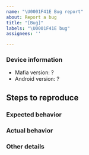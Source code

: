 ```yaml
---
name: "\U0001F41E Bug report"
about: Report a bug
title: "[Bug]"
labels: "\U0001F41E bug"
assignees: ''

---
```


### Device information
* Mafia version: ?
* Android version: ?

## Steps to reproduce

### Expected behavior

### Actual behavior

### Other details
